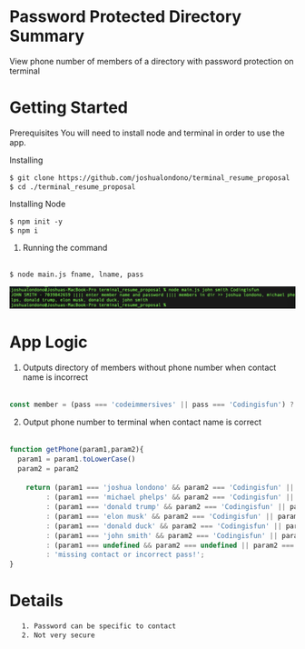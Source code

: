 # Password Protected Directory Summary

View phone number of members of a directory with password protection on terminal 
       
# Getting Started 

Prerequisites
You will need to install node and terminal in order to use the app.

Installing

~~~~
$ git clone https://github.com/joshualondono/terminal_resume_proposal
$ cd ./terminal_resume_proposal 
~~~~

Installing Node

~~~~
$ npm init -y
$ npm i
~~~~

1. Running the command
  	
~~~~ 

$ node main.js fname, lname, pass

~~~~

![A test image](example.png)


# App Logic

1. Outputs directory of members without phone number when contact name is incorrect 
  	
~~~~ js

const member = (pass === 'codeimmersives' || pass === 'Codingisfun') ? 'members in dir >> joshua londono, michael phelps, donald trump, elon musk, donald duck, john smith' : 'contact admin for password';


~~~~

2. Output phone number to terminal when contact name is correct 
~~~~ js

function getPhone(param1,param2){
  param1 = param1.toLowerCase()
  param2 = param2

    return (param1 === 'joshua londono' && param2 === 'Codingisfun' || param2 === 'codeimmersives') ? 5619832659
         : (param1 === 'michael phelps' && param2 === 'Codingisfun' || param2 === 'codeimmersives') ? 7189932659
         : (param1 === 'donald trump' && param2 === 'Codingisfun' || param2 === 'codeimmersives') ? 8589872679
         : (param1 === 'elon musk' && param2 === 'Codingisfun' || param2 === 'codeimmersives') ? 7279832659
         : (param1 === 'donald duck' && param2 === 'Codingisfun' || param2 === 'codeimmersives') ? 6199832659
         : (param1 === 'john smith' && param2 === 'Codingisfun' || param2 === 'codeimmersives') ? 7039842659
         : (param1 === undefined && param2 === undefined || param2 === undefined) ? 'You must input 3 arg >> fname, lname & pass'
         : 'missing contact or incorrect pass!';
}
~~~~


# Details

       1. Password can be specific to contact 
       2. Not very secure
